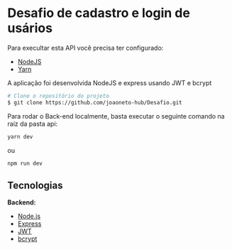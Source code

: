 # Desafio de cadastro e login de usários


Para execultar esta API você precisa ter configurado:

- [NodeJS](http://nodejs.org/)
- [Yarn](https://yarnpkg.com/lang/en/docs/cli/install/)

A aplicação foi desenvolvida NodeJS e express usando JWT e bcrypt


```bash
# Clone o repositório do projeto
$ git clone https://github.com/joaoneto-hub/Desafio.git
```

Para rodar o Back-end localmente, basta executar o seguinte comando na raíz da pasta api:

```bash
yarn dev
```
ou
```bash
npm run dev
```

## Tecnologias

**Backend:**

- [Node.js](https://nodejs.org/en/)
- [Express](https://expressjs.com/pt-br/)
- [JWT](https://jwt.io/)
- [bcrypt](https://www.npmjs.com/package/bcrypt)
